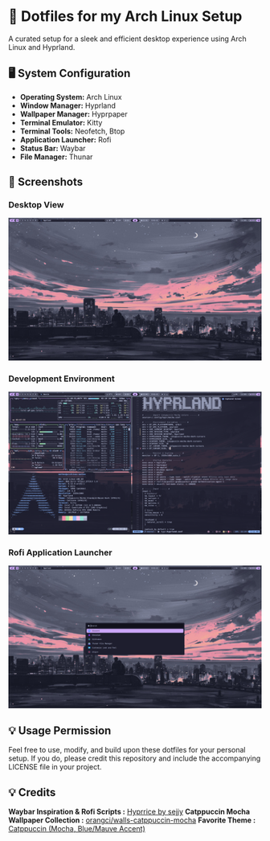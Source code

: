 # 🌟 Dotfiles for my Arch Linux Setup

A curated setup for a sleek and efficient desktop experience using Arch Linux and Hyprland.

## 🖥️ System Configuration

- **Operating System:** Arch Linux
- **Window Manager:** Hyprland
- **Wallpaper Manager:** Hyprpaper
- **Terminal Emulator:** Kitty
- **Terminal Tools:** Neofetch, Btop
- **Application Launcher:** Rofi
- **Status Bar:** Waybar
- **File Manager:** Thunar

## 📸 Screenshots

### Desktop View

![Desktop](./assets/desktop.png)

### Development Environment

![Dev](./assets/dev.png)

### Rofi Application Launcher

![Dev](./assets/rofi.png)

## 💡 Usage Permission

Feel free to use, modify, and build upon these dotfiles for your personal setup.
If you do, please credit this repository and include the accompanying LICENSE file in your project.

## 💡 Credits

**Waybar Inspiration & Rofi Scripts :** [Hyprrice by sejjy](https://github.com/sejjy/hyprrice)
**Catppuccin Mocha Wallpaper Collection :** [orangci/walls-catppuccin-mocha](https://github.com/orangci/walls-catppuccin-mocha)
**Favorite Theme :** [Catppuccin (Mocha, Blue/Mauve Accent)](https://catppuccin.com)
